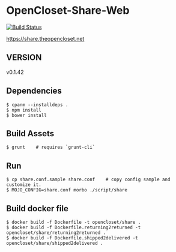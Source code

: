# OpenCloset-Share-Web #

[![Build Status](https://travis-ci.org/opencloset/monitor.svg?branch=v0.1.42)](https://travis-ci.org/opencloset/OpenCloset-Share-Web)

https://share.theopencloset.net

## VERSION ##

v0.1.42

## Dependencies ##

    $ cpanm --installdeps .
    $ npm install
    $ bower install

## Build Assets ##

    $ grunt    # requires `grunt-cli`

## Run ##

    $ cp share.conf.sample share.conf    # copy config sample and customize it.
    $ MOJO_CONFIG=share.conf morbo ./script/share

## Build docker file ##

    $ docker build -f Dockerfile -t opencloset/share .
    $ docker build -f Dockerfile.returning2returned -t opencloset/share/returning2returned .
    $ docker build -f Dockerfile.shipped2delivered -t opencloset/share/shipped2delivered .

